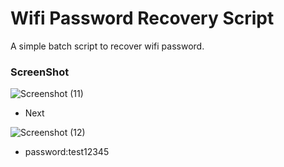 # Wifi Password Recovery Script

A simple batch script to recover wifi password.

### ScreenShot ###

![Screenshot (11)](https://user-images.githubusercontent.com/69615463/150675949-703f0b08-4479-4d4d-a33a-c84d416ed45c.png)

+ Next 

![Screenshot (12)](https://user-images.githubusercontent.com/69615463/150675979-c5c51532-e7bf-49b6-80d6-1b389d81abee.png)

+ password:test12345
















